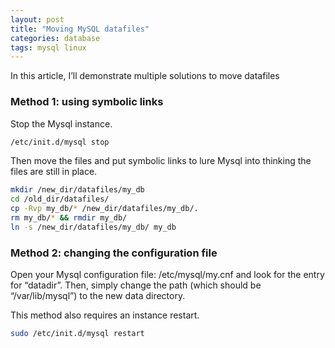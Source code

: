 ```yaml
---
layout: post
title: "Moving MySQL datafiles"
categories: database
tags: mysql linux
---
```


In this article, I’ll demonstrate multiple solutions to move datafiles

### Method 1: using symbolic links

Stop the Mysql instance.
```bash
/etc/init.d/mysql stop
```

Then move the files and put symbolic links to lure Mysql into thinking the files are still in place.
```bash
mkdir /new_dir/datafiles/my_db
cd /old_dir/datafiles/
cp -Rvp my_db/* /new_dir/datafiles/my_db/.
rm my_db/* && rmdir my_db/
ln -s /new_dir/datafiles/my_db/ my_db
```

### Method 2: changing the configuration file

Open your Mysql configuration file: /etc/mysql/my.cnf and look for the entry for “datadir”. Then, simply change the path (which should be “/var/lib/mysql”) to the new data directory.

This method also requires an instance restart.

```bash
sudo /etc/init.d/mysql restart
```
